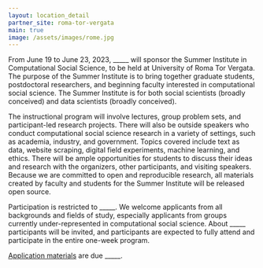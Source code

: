 ```yaml
---
layout: location_detail
partner_site: roma-tor-vergata
main: true
image: /assets/images/rome.jpg
---
```


From June 19 to June 23, 2023, \_\_\_\_\_ will sponsor the Summer Institute in Computational Social Science, to be held at University of Roma Tor Vergata. The purpose of the Summer Institute is to bring together graduate students, postdoctoral researchers, and beginning faculty interested in computational social science. The Summer Institute is for both social scientists (broadly conceived) and data scientists (broadly conceived).

The instructional program will involve lectures, group problem sets, and participant-led research projects. There will also be outside speakers who conduct computational social science research in a variety of settings, such as academia, industry, and government. Topics covered include text as data, website scraping, digital field experiments, machine learning, and ethics. There will be ample opportunities for students to discuss their ideas and research with the organizers, other participants, and visiting speakers. Because we are committed to open and reproducible research, all materials created by faculty and students for the Summer Institute will be released open source.

Participation is restricted to \_\_\_\_\_. We welcome applicants from all backgrounds and fields of study, especially applicants from groups currently under-represented in computational social science. About \_\_\_\_\_ participants will be invited, and participants are expected to fully attend and participate in the entire one-week program.

[Application materials](https://compsocialscience.github.io/summer-institute/2023/roma-tor-vergata/apply) are due \_\_\_\_\_.
